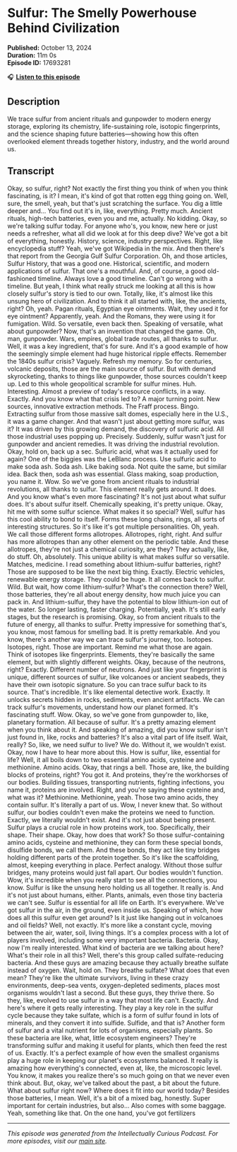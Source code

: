 # Sulfur: The Smelly Powerhouse Behind Civilization

**Published:** October 13, 2024  
**Duration:** 11m 0s  
**Episode ID:** 17693281

🎧 **[Listen to this episode](https://intellectuallycurious.buzzsprout.com/2529712/episodes/17693281-sulfur-the-smelly-powerhouse-behind-civilization)**

## Description

We trace sulfur from ancient rituals and gunpowder to modern energy storage, exploring its chemistry, life-sustaining role, isotopic fingerprints, and the science shaping future batteries—showing how this often overlooked element threads together history, industry, and the world around us.

## Transcript

Okay, so sulfur, right? Not exactly the first thing you think of when you think fascinating, is it? I mean, it's kind of got that rotten egg thing going on. Well, sure, the smell, yeah, but that's just scratching the surface. You dig a little deeper and... You find out it's in, like, everything. Pretty much. Ancient rituals, high-tech batteries, even you and me, actually. No kidding. Okay, so we're talking sulfur today. For anyone who's, you know, new here or just needs a refresher, what all did we look at for this deep dive? We've got a bit of everything, honestly. History, science, industry perspectives. Right, like encyclopedia stuff? Yeah, we've got Wikipedia in the mix. And then there's that report from the Georgia Gulf Sulfur Corporation. Oh, and those articles, Sulfur History, that was a good one. Historical, scientific, and modern applications of sulfur. That one's a mouthful. And, of course, a good old-fashioned timeline. Always love a good timeline. Can't go wrong with a timeline. But yeah, I think what really struck me looking at all this is how closely sulfur's story is tied to our own. Totally, like, it's almost like this unsung hero of civilization. And to think it all started with, like, the ancients, right? Oh, yeah. Pagan rituals, Egyptian eye ointments. Wait, they used it for eye ointment? Apparently, yeah. And the Romans, they were using it for fumigation. Wild. So versatile, even back then. Speaking of versatile, what about gunpowder? Now, that's an invention that changed the game. Oh, man, gunpowder. Wars, empires, global trade routes, all thanks to sulfur. Well, it was a key ingredient, that's for sure. And it's a good example of how the seemingly simple element had huge historical ripple effects. Remember the 1840s sulfur crisis? Vaguely. Refresh my memory. So for centuries, volcanic deposits, those are the main source of sulfur. But with demand skyrocketing, thanks to things like gunpowder, those sources couldn't keep up. Led to this whole geopolitical scramble for sulfur mines. Huh. Interesting. Almost a preview of today's resource conflicts, in a way. Exactly. And you know what that crisis led to? A major turning point. New sources, innovative extraction methods. The Fraff process. Bingo. Extracting sulfur from those massive salt domes, especially here in the U.S., it was a game changer. And that wasn't just about getting more sulfur, was it? It was driven by this growing demand, the discovery of sulfuric acid. All those industrial uses popping up. Precisely. Suddenly, sulfur wasn't just for gunpowder and ancient remedies. It was driving the industrial revolution. Okay, hold on, back up a sec. Sulfuric acid, what was it actually used for again? One of the biggies was the LeBlanc process. Use sulfuric acid to make soda ash. Soda ash. Like baking soda. Not quite the same, but similar idea. Back then, soda ash was essential. Glass making, soap production, you name it. Wow. So we've gone from ancient rituals to industrial revolutions, all thanks to sulfur. This element really gets around. It does. And you know what's even more fascinating? It's not just about what sulfur does. It's about sulfur itself. Chemically speaking, it's pretty unique. Okay, hit me with some sulfur science. What makes it so special? Well, sulfur has this cool ability to bond to itself. Forms these long chains, rings, all sorts of interesting structures. So it's like it's got multiple personalities. Oh, yeah. We call those different forms allotropes. Allotropes, right, right. And sulfur has more allotropes than any other element on the periodic table. And these allotropes, they're not just a chemical curiosity, are they? They actually, like, do stuff. Oh, absolutely. This unique ability is what makes sulfur so versatile. Matches, medicine. I read something about lithium-sulfur batteries, right? Those are supposed to be like the next big thing. Exactly. Electric vehicles, renewable energy storage. They could be huge. It all comes back to sulfur. Wild. But wait, how come lithium-sulfur? What's the connection there? Well, those batteries, they're all about energy density, how much juice you can pack in. And lithium-sulfur, they have the potential to blow lithium-ion out of the water. So longer lasting, faster charging. Potentially, yeah. It's still early stages, but the research is promising. Okay, so from ancient rituals to the future of energy, all thanks to sulfur. Pretty impressive for something that's, you know, most famous for smelling bad. It is pretty remarkable. And you know, there's another way we can trace sulfur's journey, too. Isotopes. Isotopes, right. Those are important. Remind me what those are again. Think of isotopes like fingerprints. Elements, they're basically the same element, but with slightly different weights. Okay, because of the neutrons, right? Exactly. Different number of neutrons. And just like your fingerprint is unique, different sources of sulfur, like volcanoes or ancient seabeds, they have their own isotopic signature. So you can trace sulfur back to its source. That's incredible. It's like elemental detective work. Exactly. It unlocks secrets hidden in rocks, sediments, even ancient artifacts. We can track sulfur's movements, understand how our planet formed. It's fascinating stuff. Wow. Okay, so we've gone from gunpowder to, like, planetary formation. All because of sulfur. It's a pretty amazing element when you think about it. And speaking of amazing, did you know sulfur isn't just found in, like, rocks and batteries? It's also a vital part of life itself. Wait, really? So, like, we need sulfur to live? We do. Without it, we wouldn't exist. Okay, now I have to hear more about this. How is sulfur, like, essential for life? Well, it all boils down to two essential amino acids, cysteine and methionine. Amino acids. Okay, that rings a bell. Those are, like, the building blocks of proteins, right? You got it. And proteins, they're the workhorses of our bodies. Building tissues, transporting nutrients, fighting infections, you name it, proteins are involved. Right, and you're saying these cysteine and, what was it? Methionine. Methionine, yeah. Those two amino acids, they contain sulfur. It's literally a part of us. Wow, I never knew that. So without sulfur, our bodies couldn't even make the proteins we need to function. Exactly, we literally wouldn't exist. And it's not just about being present. Sulfur plays a crucial role in how proteins work, too. Specifically, their shape. Their shape. Okay, how does that work? So those sulfur-containing amino acids, cysteine and methionine, they can form these special bonds, disulfide bonds, we call them. And these bonds, they act like tiny bridges holding different parts of the protein together. So it's like the scaffolding, almost, keeping everything in place. Perfect analogy. Without those sulfur bridges, many proteins would just fall apart. Our bodies wouldn't function. Wow, it's incredible when you really start to see all the connections, you know. Sulfur is like the unsung hero holding us all together. It really is. And it's not just about humans, either. Plants, animals, even those tiny bacteria we can't see. Sulfur is essential for all life on Earth. It's everywhere. We've got sulfur in the air, in the ground, even inside us. Speaking of which, how does all this sulfur even get around? Is it just like hanging out in volcanoes and oil fields? Well, not exactly. It's more like a constant cycle, moving between the air, water, soil, living things. It's a complex process with a lot of players involved, including some very important bacteria. Bacteria. Okay, now I'm really interested. What kind of bacteria are we talking about here? What's their role in all this? Well, there's this group called sulfate-reducing bacteria. And these guys are amazing because they actually breathe sulfate instead of oxygen. Wait, hold on. They breathe sulfate? What does that even mean? They're like the ultimate survivors, living in these crazy environments, deep-sea vents, oxygen-depleted sediments, places most organisms wouldn't last a second. But these guys, they thrive there. So they, like, evolved to use sulfur in a way that most life can't. Exactly. And here's where it gets really interesting. They play a key role in the sulfur cycle because they take sulfate, which is a form of sulfur found in lots of minerals, and they convert it into sulfide. Sulfide, and that is? Another form of sulfur and a vital nutrient for lots of organisms, especially plants. So these bacteria are like, what, little ecosystem engineers? They're transforming sulfur and making it useful for plants, which then feed the rest of us. Exactly. It's a perfect example of how even the smallest organisms play a huge role in keeping our planet's ecosystems balanced. It really is amazing how everything's connected, even at, like, the microscopic level. You know, it makes you realize there's so much going on that we never even think about. But, okay, we've talked about the past, a bit about the future. What about sulfur right now? Where does it fit into our world today? Besides those batteries, I mean. Well, it's a bit of a mixed bag, honestly. Super important for certain industries, but also... Also comes with some baggage. Yeah, something like that. On the one hand, you've got fertilizers

---
*This episode was generated from the Intellectually Curious Podcast. For more episodes, visit our [main site](https://intellectuallycurious.buzzsprout.com).*
